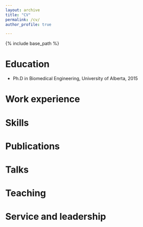 ```yaml
---
layout: archive
title: "CV"
permalink: /cv/
author_profile: true

---
```


{% include base_path %}

Education
======

* Ph.D in Biomedical Engineering, University of Alberta, 2015

Work experience
======

  
Skills
======


Publications
======

  
Talks
======

  
Teaching
======

  
Service and leadership
======

